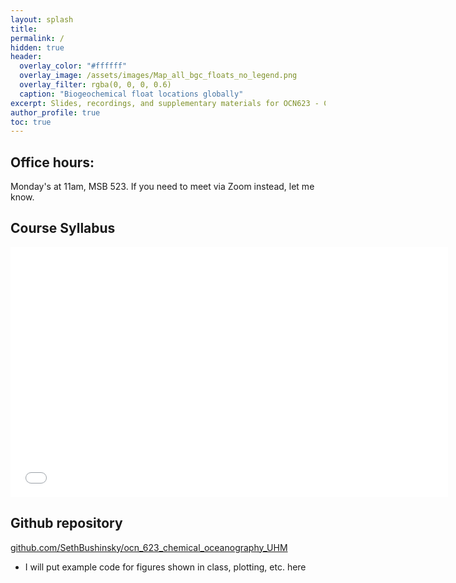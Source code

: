 ```yaml
---
layout: splash
title:  
permalink: /
hidden: true
header:
  overlay_color: "#ffffff"
  overlay_image: /assets/images/Map_all_bgc_floats_no_legend.png
  overlay_filter: rgba(0, 0, 0, 0.6)
  caption: "Biogeochemical float locations globally"
excerpt: Slides, recordings, and supplementary materials for OCN623 - Chemical Oceanography at the University of Hawaiʻi at Mānoa
author_profile: true
toc: true
---
```

## Office hours:
Monday's at 11am, MSB 523. If you need to meet via Zoom instead, let me know.

## Course Syllabus
<embed src="assets/pdfs/OCN_623_Syllabus_2025_v1.pdf" type="application/pdf" width="700px" height="400px" />

## Github repository
[github.com/SethBushinsky/ocn_623_chemical_oceanography_UHM](https://github.com/SethBushinsky/ocn_623_chemical_oceanography_UHM)
- I will put example code for figures shown in class, plotting, etc. here

